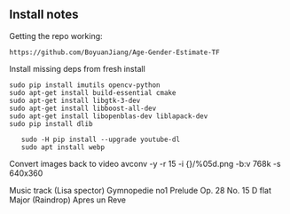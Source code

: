 
## Install notes

Getting the repo working:

	https://github.com/BoyuanJiang/Age-Gender-Estimate-TF

Install missing deps from fresh install

	sudo pip install imutils opencv-python
	sudo apt-get install build-essential cmake
	sudo apt-get install libgtk-3-dev
	sudo apt-get install libboost-all-dev
	sudo apt-get install libopenblas-dev liblapack-dev
	sudo pip install dlib

       sudo -H pip install --upgrade youtube-dl
       sudo apt install webp


Convert images back to video
avconv -y -r 15 -i {}/%05d.png -b:v 768k -s 640x360

Music track (Lisa spector)
Gymnopedie no1
Prelude Op. 28 No. 15 D flat Major (Raindrop)
Apres un Reve